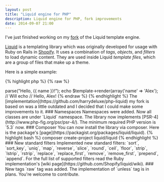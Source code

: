 ```yaml
---
layout: post
title: "Liquid engine for PHP"
description: Liquid engine for PHP, fork improvements
date: 2014-09-07 21:00
---
```


I've just finished working on my [fork](https://github.com/kalimatas/php-liquid) of the Liquid template engine.

[Liquid](http://liquidmarkup.org/) is a templating library which was originally developed for usage with Ruby on Rails in [Shopify](http://www.shopify.com/). It uses a combination of _tags_, _objects_, and _filters_ to load dynamic content. They are used inside Liquid _template files_, which are a group of files that make up a theme.

Here is a simple example:

{% highlight php %}
{% raw %}
<?php

use Liquid\Template;

$template = new Template();
$template->parse("Hello, {{ name }}!");
echo $template->render(array('name' => 'Alex');

// Will echo
// Hello, Alex!
{% endraw %}
{% endhighlight %}

The [implementation](https://github.com/harrydeluxe/php-liquid) my fork is based on was a little outdated and I decided that I could make some improvements to it.

### Namespaces

Namespaces were added. Now all classes are under `Liquid` namespace. The library now implements [PSR-4](http://www.php-fig.org/psr/psr-4/). The minimum required PHP version is `5.3` now.

### Composer

You can now install the library via composer. Here is the package's [page](https://packagist.org/packages/liquid/liquid).

{% highlight bash %}
composer create-project liquid/liquid
{% endhighlight %}

### New standard filters

Implemented new standard filters: `sort`, `sort_key`, `uniq`, `map`, `reverse`, `slice`, `round`, `ceil`, `floor`, `strip`, `lstrip`, `rstrip`, `replace`, `replace_first`, `remove`, `remove_first`, `prepend`, `append`.

For the full list of supported filters read the Ruby implementation's [wiki page](https://github.com/Shopify/liquid/wiki).

### New tags

`raw` tag was added. The implementation of `unless` tag is in plans. You're welcome to contribute.
